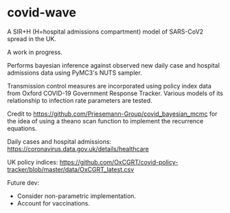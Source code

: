 # covid-wave
A SIR+H (H=hospital admissions compartment) model of SARS-CoV2 spread in the UK.

A work in progress.

Performs bayesian inference against observed new daily case and hospital admissions data using PyMC3's NUTS sampler.

Transmission control measures are incorporated using policy index data from Oxford COVID-19 Government Response Tracker. Various models of its relationship to infection rate parameters are tested.


Credit to https://github.com/Priesemann-Group/covid_bayesian_mcmc for the idea of using a theano scan function to implement the recurrence equations.

Daily cases and hospital admissions: https://coronavirus.data.gov.uk/details/healthcare

UK policy indices: https://github.com/OxCGRT/covid-policy-tracker/blob/master/data/OxCGRT_latest.csv


Future dev:

- Consider non-parametric implementation.
- Account for vaccinations.
